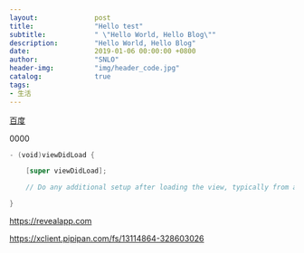 ```yaml
---
layout:              post
title:               "Hello test"
subtitle:            " \"Hello World, Hello Blog\""
description:         "Hello World, Hello Blog"
date:                2019-01-06 00:00:00 +0800
author:              "SNLO"
header-img:          "img/header_code.jpg"
catalog:             true
tags:
- 生活
---
```


<a href= "https://www.baidu.com/" target="_blank">百度</a>

0000

```swift
- (void)viewDidLoad {

	[super viewDidLoad];

	// Do any additional setup after loading the view, typically from a nib.

}

```

https://revealapp.com

https://xclient.pipipan.com/fs/13114864-328603026

